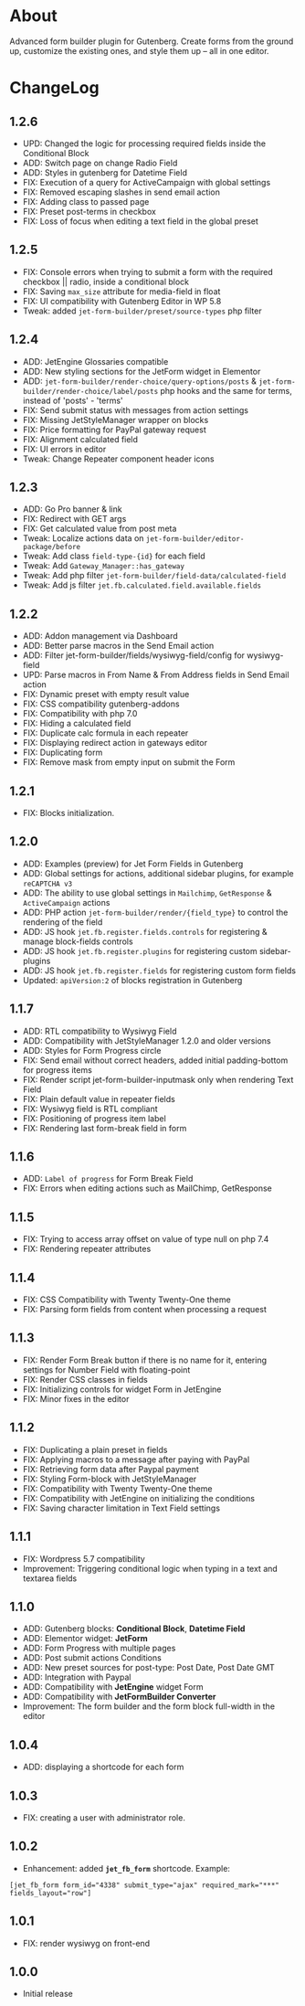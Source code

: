 # About

Advanced form builder plugin for Gutenberg. Create forms from the ground up, customize the existing ones, and style them up – all in one editor.

# ChangeLog

## 1.2.6
* UPD: Changed the logic for processing required fields inside the Conditional Block
* ADD: Switch page on change Radio Field
* ADD: Styles in gutenberg for Datetime Field
* FIX: Execution of a query for ActiveCampaign with global settings
* FIX: Removed escaping slashes in send email action
* FIX: Adding class to passed page
* FIX: Preset post-terms in checkbox
* FIX: Loss of focus when editing a text field in the global preset

## 1.2.5
* FIX: Console errors when trying to submit a form with the required checkbox || radio, inside a conditional block
* FIX: Saving `max_size` attribute for media-field in float
* FIX: UI compatibility with Gutenberg Editor in WP 5.8  
* Tweak: added `jet-form-builder/preset/source-types` php filter 

## 1.2.4
* ADD: JetEngine Glossaries compatible
* ADD: New styling sections for the JetForm widget in Elementor
* ADD: `jet-form-builder/render-choice/query-options/posts` & `jet-form-builder/render-choice/label/posts` php hooks and the same for terms, instead of 'posts' - 'terms'
* FIX: Send submit status with messages from action settings
* FIX: Missing JetStyleManager wrapper on blocks
* FIX: Price formatting for PayPal gateway request
* FIX: Alignment calculated field
* FIX: UI errors in editor
* Tweak: Change Repeater component header icons

## 1.2.3
* ADD: Go Pro banner & link
* FIX: Redirect with GET args
* FIX: Get calculated value from post meta
* Tweak: Localize actions data on `jet-form-builder/editor-package/before`
* Tweak: Add class `field-type-{id}` for each field
* Tweak: Add `Gateway_Manager::has_gateway`
* Tweak: Add php filter `jet-form-builder/field-data/calculated-field`
* Tweak: Add js filter `jet.fb.calculated.field.available.fields`

## 1.2.2
* ADD: Addon management via Dashboard
* ADD: Better parse macros in the Send Email action
* ADD: Filter jet-form-builder/fields/wysiwyg-field/config for wysiwyg-field
* UPD: Parse macros in From Name & From Address fields in Send Email action
* FIX: Dynamic preset with empty result value
* FIX: CSS compatibility gutenberg-addons
* FIX: Compatibility with php 7.0
* FIX: Hiding a calculated field
* FIX: Duplicate calc formula in each repeater
* FIX: Displaying redirect action in gateways editor
* FIX: Duplicating form
* FIX: Remove mask from empty input on submit the Form

## 1.2.1
* FIX: Blocks initialization.

## 1.2.0
* ADD: Examples (preview) for Jet Form Fields in Gutenberg
* ADD: Global settings for actions, additional sidebar plugins, for example `reCAPTCHA v3`
* ADD: The ability to use global settings in `Mailchimp`, `GetResponse` & `ActiveCampaign` actions
* ADD: PHP action `jet-form-builder/render/{field_type}` to control the rendering of the field
* ADD: JS hook `jet.fb.register.fields.controls` for registering & manage block-fields controls
* ADD: JS hook `jet.fb.register.plugins` for registering custom sidebar-plugins
* ADD: JS hook `jet.fb.register.fields` for registering custom form fields
* Updated: `apiVersion:2` of blocks registration in Gutenberg

## 1.1.7
* ADD: RTL compatibility to Wysiwyg Field
* ADD: Compatibility with JetStyleManager 1.2.0 and older versions
* ADD: Styles for Form Progress circle
* FIX: Send email without correct headers, added initial padding-bottom for progress items
* FIX: Render script jet-form-builder-inputmask only when rendering Text Field
* FIX: Plain default value in repeater fields
* FIX: Wysiwyg field is RTL compliant
* FIX: Positioning of progress item label
* FIX: Rendering last form-break field in form

## 1.1.6
* ADD: `Label of progress` for Form Break Field
* FIX: Errors when editing actions such as MailChimp, GetResponse

## 1.1.5
* FIX: Trying to access array offset on value of type null on php 7.4
* FIX: Rendering repeater attributes

## 1.1.4
* FIX: CSS Compatibility with Twenty Twenty-One theme
* FIX: Parsing form fields from content when processing a request 

## 1.1.3
* FIX: Render Form Break button if there is no name for it, entering settings for Number Field with floating-point
* FIX: Render CSS classes in fields
* FIX: Initializing controls for widget Form in JetEngine
* FIX: Minor fixes in the editor

## 1.1.2
* FIX: Duplicating a plain preset in fields
* FIX: Applying macros to a message after paying with PayPal
* FIX: Retrieving form data after Paypal payment
* FIX: Styling Form-block with JetStyleManager
* FIX: Compatibility with Twenty Twenty-One theme
* FIX: Compatibility with JetEngine on initializing the conditions
* FIX: Saving character limitation in Text Field settings

## 1.1.1
* FIX: Wordpress 5.7 compatibility
* Improvement: Triggering conditional logic when typing in a text and textarea fields
 
## 1.1.0
* ADD: Gutenberg blocks: **Conditional Block**, **Datetime Field** 
* ADD: Elementor widget: **JetForm**
* ADD: Form Progress with multiple pages
* ADD: Post submit actions Conditions
* ADD: New preset sources for post-type: Post Date, Post Date GMT
* ADD: Integration with Paypal
* ADD: Compatibility with **JetEngine** widget Form
* ADD: Compatibility with **JetFormBuilder Converter**
* Improvement: The form builder and the form block full-width in the editor


## 1.0.4
* ADD: displaying a shortcode for each form

## 1.0.3
* FIX: creating a user with administrator role.

## 1.0.2
* Enhancement: added **`jet_fb_form`** shortcode. Example: 

`[jet_fb_form form_id="4338" submit_type="ajax" required_mark="***" fields_layout="row"]`

## 1.0.1
* FIX: render wysiwyg on front-end

## 1.0.0
* Initial release
